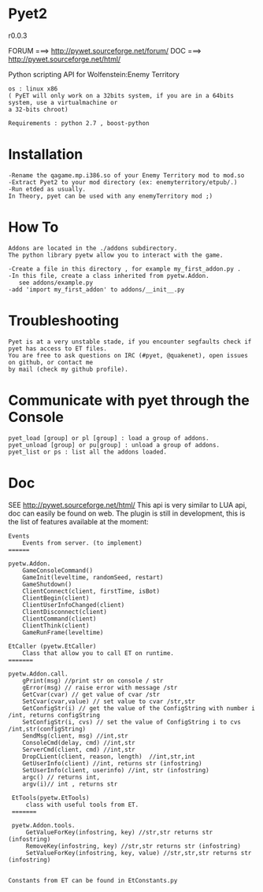 Pyet2
=====
r0.0.3

FORUM ===> http://pywet.sourceforge.net/forum/
DOC   ===> http://pywet.sourceforge.net/html/

Python scripting API for Wolfenstein:Enemy Territory 

    os : linux x86 
    ( PyET will only work on a 32bits system, if you are in a 64bits system, use a virtualmachine or
    a 32-bits chroot)
                    
    Requirements : python 2.7 , boost-python


Installation
============

    -Rename the qagame.mp.i386.so of your Enemy Territory mod to mod.so
    -Extract Pyet2 to your mod directory (ex: enemyterritory/etpub/.)
    -Run etded as usually.
    In Theory, pyet can be used with any enemyTerritory mod ;)
    
    
How To
======

    Addons are located in the ./addons subdirectory.
    The python library pyetw allow you to interact with the game.
    
    -Create a file in this directory , for example my_first_addon.py .
    -In this file, create a class inherited from pyetw.Addon.
       see addons/example.py
    -add 'import my_first_addon' to addons/__init__.py



Troubleshooting
================

    Pyet is at a very unstable stade, if you encounter segfaults check if pyet has access to ET files.
    You are free to ask questions on IRC (#pyet, @quakenet), open issues on github, or contact me 
    by mail (check my github profile).
       
Communicate with pyet through the Console
========
    pyet_load [group] or pl [group] : load a group of addons.
    pyet_unload [group] or pu[group] : unload a group of addons.
    pyet_list or ps : list all the addons loaded.

       
       
  
Doc
======
SEE http://pywet.sourceforge.net/html/
This api is very similar to LUA api, doc can easily be found on web.
The plugin is still in development, this is the list of features available at the moment:

    Events
        Events from server. (to implement)
    ======
    
    pyetw.Addon.
        GameConsoleCommand()
        GameInit(leveltime, randomSeed, restart)
        GameShutdown()
        ClientConnect(client, firstTime, isBot)
        ClientBegin(client)
        ClientUserInfoChanged(client)
        ClientDisconnect(client)
        ClientCommand(client)
        ClientThink(client)
        GameRunFrame(leveltime)
        
    EtCaller (pyetw.EtCaller)
        Class that allow you to call ET on runtime.
    =======
    
    pyetw.Addon.call.
        gPrint(msg) //print str on console / str
        gError(msg) // raise error with message /str
        GetCvar(cvar) // get value of cvar /str
        SetCvar(cvar,value) // set value to cvar /str,str
        GetConfigStr(i) // get the value of the ConfigString with number i /int, returns configString
        SetConfigStr(i, cvs) // set the value of ConfigString i to cvs /int,str(configString)
        SendMsg(client, msg) //int,str 
        ConsoleCmd(delay, cmd) //int,str
        ServerCmd(client, cmd) //int,str
        DropCLient(client, reason, length)  //int,str,int
        GetUserInfo(client) //int, returns str (infostring)
        SetUserInfo(client, userinfo) //int, str (infostring)
        argc() // returns int, 
        argv(i)// int , returns str
        
     EtTools(pyetw.EtTools)
         class with useful tools from ET.
     =======
     
     pyetw.Addon.tools.
         GetValueForKey(infostring, key) //str,str returns str (infostring)
         RemoveKey(infostring, key) //str,str returns str (infostring)
         SetValueForKey(infostring, key, value) //str,str,str returns str (infostring)
         
         
    Constants from ET can be found in EtConstants.py    
        
        
    
        
    
    
